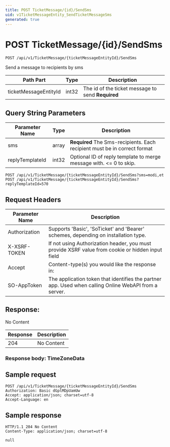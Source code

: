 ```yaml
---
title: POST TicketMessage/{id}/SendSms
uid: v1TicketMessageEntity_SendTicketMessageSms
generated: true
---
```


# POST TicketMessage/{id}/SendSms

```http
POST /api/v1/TicketMessage/{ticketMessageEntityId}/SendSms
```

Send a message to recipients by sms






| Path Part | Type | Description |
|-----------|------|-------------|
| ticketMessageEntityId | int32 | The id of the ticket message to send **Required** |


## Query String Parameters

| Parameter Name | Type |  Description |
|----------------|------|--------------|
| sms | array | **Required** The Sms-recipients. Each recipient must be in correct format |
| replyTemplateId | int32 |  Optional ID of reply template to merge message with. &lt;= 0 to skip. |

```http
POST /api/v1/TicketMessage/{ticketMessageEntityId}/SendSms?sms=modi,et
POST /api/v1/TicketMessage/{ticketMessageEntityId}/SendSms?replyTemplateId=570
```


## Request Headers

| Parameter Name | Description |
|----------------|-------------|
| Authorization  | Supports 'Basic', 'SoTicket' and 'Bearer' schemes, depending on installation type. |
| X-XSRF-TOKEN   | If not using Authorization header, you must provide XSRF value from cookie or hidden input field |
| Accept         | Content-type(s) you would like the response in:  |
| SO-AppToken | The application token that identifies the partner app. Used when calling Online WebAPI from a server. |


## Response:

No Content

| Response | Description |
|----------------|-------------|
| 204 | No Content |

### Response body: TimeZoneData


## Sample request

```http!
POST /api/v1/TicketMessage/{ticketMessageEntityId}/SendSms
Authorization: Basic dGplMDpUamUw
Accept: application/json; charset=utf-8
Accept-Language: en
```

## Sample response

```http_
HTTP/1.1 204 No Content
Content-Type: application/json; charset=utf-8

null
```